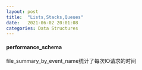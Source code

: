 ```yaml
---
layout: post
title:  "Lists,Stacks,Queues"
date:   2021-06-02 20:01:08
categories: Data Structures
---
```



#### performance_schema


file_summary_by_event_name统计了每次IO请求的时间






